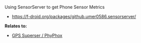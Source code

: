 Using SensorServer to get Phone Sensor Metrics

* <https://f-droid.org/packages/github.umer0586.sensorserver/>

**Relates to:**
* [GPS Superser / PhyPhox](https://jalcocert.github.io/RPi/posts/rpi-gps-superset/#phyphox)
